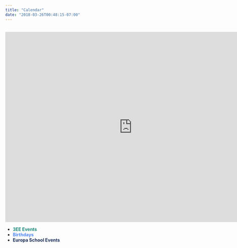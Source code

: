 ```yaml
---
title: "Calendar"
date: "2018-03-26T00:48:15-07:00"
---
```


<br/>

<iframe src="https://calendar.google.com/calendar/b/2/embed?title=Class%203EE%20Calendar&height=600&wkst=1&bgcolor=%23FFFFFF&src=europa.ee.2016%40gmail.com&color=%231B887A&src=uuhn0nb244pv3reh1bbs6m4fps%40group.calendar.google.com&color=%234f86f7&src=43hkv2m0lftg1df5g8rfrgs06k4q2obc@import.calendar.google.com&ctz=Europe%2FLondon&color=%23182C57" style="border-width:0" width="800" height="600" frameborder="0" scrolling="no"></iframe>

<br/>

* <span style="color:#1B887A">**3EE Events**<span>
* <span style="color:#4f86f7">**Birthdays**</span>
* <span style="color:#182C57">**Europa School Events**</span>

